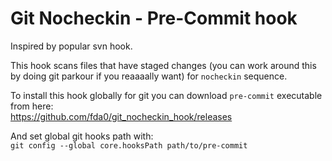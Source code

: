 # Git Nocheckin - Pre-Commit hook
Inspired by popular svn hook.


This hook scans files that have staged changes (you can work around this by doing git parkour if you reaaaally want) for ```nocheckin``` sequence.


To install this hook globally for git you can download ```pre-commit``` executable from here:  
https://github.com/fda0/git_nocheckin_hook/releases

And set global git hooks path with:  
```git config --global core.hooksPath path/to/pre-commit```
